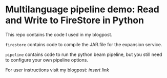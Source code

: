 # Multilanguage pipeline demo: Read and Write to FireStore in Python 

This repo contains the code I used in my blogpost.

```firestore``` contains code to compile the JAR.file for the expansion service.

```pipeline``` contains code to run the python beam pipeline, but you still need to configure your own pipeline options.


For user instructions visit my blogpost: 
*insert link*
